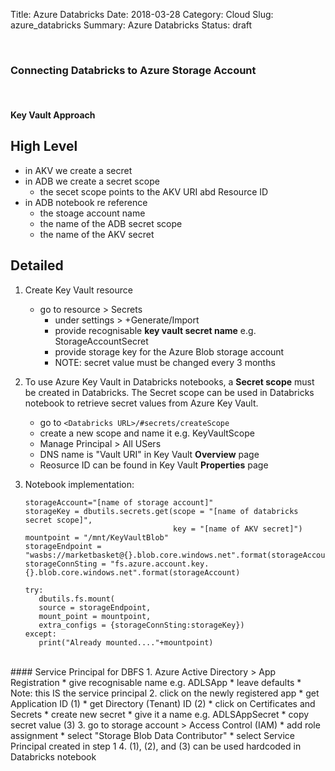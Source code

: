 Title: Azure Databricks
Date: 2018-03-28
Category: Cloud
Slug: azure_databricks
Summary: Azure Databricks
Status: draft


<br>

### Connecting Databricks to Azure Storage Account

<br>
  
#### Key Vault Approach

High Level
----------

* in AKV we create a secret 
* in ADB we create a secret scope
  * the secet scope points to the AKV URI abd Resource ID
* in ADB notebook re reference
  * the stoage account name
  * the name of the ADB secret scope
  * the name of the AKV secret     

Detailed
--------

1. Create Key Vault resource
   * go to resource > Secrets
     * under settings > +Generate/Import
     * provide recognisable **key vault secret name** e.g. StorageAccountSecret
     * provide storage key for the Azure Blob storage account
     * NOTE: secret value must be changed every 3 months 
     
2. To use Azure Key Vault in Databricks notebooks, a **Secret scope** must be created in Databricks. The Secret scope can be used in Databricks notebook to retrieve secret values from Azure Key Vault. 
   * go to `<Databricks URL>/#secrets/createScope`
   * create a new scope and name it e.g. KeyVaultScope
   * Manage Principal > All USers
   * DNS name is "Vault URI" in Key Vault **Overview** page
   * Reosurce ID can be found in Key Vault **Properties** page
   
3. Notebook implementation: 
      
   ```
   storageAccount="[name of storage account]"
   storageKey = dbutils.secrets.get(scope = "[name of databricks secret scope]", 
                                    key = "[name of AKV secret]")
   mountpoint = "/mnt/KeyVaultBlob"
   storageEndpoint = "wasbs://marketbasket@{}.blob.core.windows.net".format(storageAccount)
   storageConnSting = "fs.azure.account.key.{}.blob.core.windows.net".format(storageAccount)

   try:
      dbutils.fs.mount(
      source = storageEndpoint,
      mount_point = mountpoint,
      extra_configs = {storageConnSting:storageKey})
   except:
      print("Already mounted...."+mountpoint)
   ```


<br>
#### Service Principal for DBFS
1. Azure Active Directory > App Registration
   * give recognisable name e.g. ADLSApp
   * leave defaults
   * Note: this IS the service principal
2. click on the newly registered app
   * get Application ID (1)
   * get Directory (Tenant) ID (2)
   * click on Certificates and Secrets
     * create new secret
     * give it a name e.g. ADLSAppSecret
     * copy secret value (3)
3. go to storage account > Access Control (IAM)
   * add role assignment
     * select "Storage Blob Data Contributor"
     * select Service Principal created in step 1
4. (1), (2), and (3) can be used hardcoded in Databricks notebook
